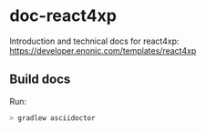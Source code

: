 # doc-react4xp

Introduction and technical docs for react4xp: https://developer.enonic.com/templates/react4xp

## Build docs

Run:
```bash
> gradlew asciidoctor
```
